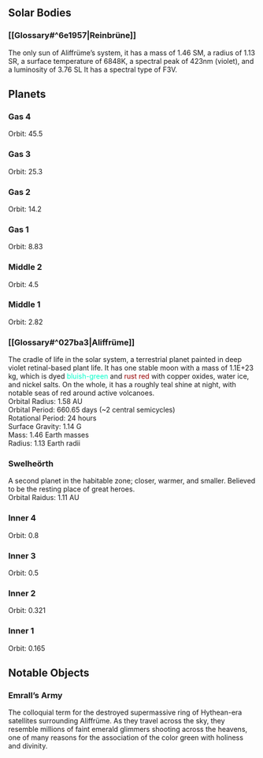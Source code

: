 ## Solar Bodies

### [[Glossary#^6e1957|Reinbrüne]]

The only sun of Aliffrüme’s system, it has a mass of 1.46 SM, a radius of 1.13 SR, a surface temperature of 6848K, a spectral peak of 423nm (violet), and a luminosity of 3.76 SL It has a spectral type of F3V.

## Planets

### Gas 4

Orbit: 45.5

### Gas 3

Orbit: 25.3

### Gas 2

Orbit: 14.2

### Gas 1

Orbit: 8.83

### Middle 2

Orbit: 4.5

### Middle 1

Orbit: 2.82

### [[Glossary#^027ba3|Aliffrüme]]

The cradle of life in the solar system, a terrestrial planet painted in deep violet retinal-based plant life. It has one stable moon with a mass of 1.1E+23 kg, which is dyed <span style="color:#00ffca">bluish-green</span> and <span style="color:#980000">rust red</span> with copper oxides, water ice, and nickel salts. On the whole, it has a roughly teal shine at night, with notable seas of red around active volcanoes.  
Orbital Radius: 1.58 AU  
Orbital Period: 660.65 days (\~2 central semicycles)  
Rotational Period: 24 hours  
Surface Gravity: 1.14 G  
Mass: 1.46 Earth masses  
Radius: 1.13 Earth radii

### Swelheörth

A second planet in the habitable zone; closer, warmer, and smaller. Believed to be the resting place of great heroes.  
Orbital Raidus: 1.11 AU

### Inner 4

Orbit: 0.8

### Inner 3

Orbit: 0.5

### Inner 2

Orbit: 0.321

### Inner 1

Orbit: 0.165

## Notable Objects

### Emrall’s Army

The colloquial term for the destroyed supermassive ring of Hythean-era satellites surrounding Aliffrüme. As they travel across the sky, they resemble millions of faint emerald glimmers shooting across the heavens, one of many reasons for the association of the color green with holiness and divinity.